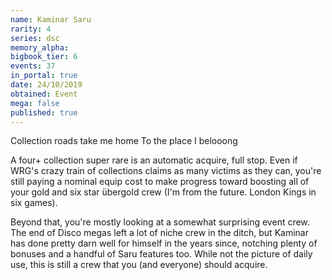 ```yaml
---
name: Kaminar Saru
rarity: 4
series: dsc
memory_alpha:
bigbook_tier: 6
events: 37
in_portal: true
date: 24/10/2019
obtained: Event
mega: false
published: true
---
```


Collection roads take me home
To the place I belooong

A four+ collection super rare is an automatic acquire, full stop. Even if WRG's crazy train of collections claims as many victims as they can, you're still paying a nominal equip cost to make progress toward boosting all of your gold and six star übergold crew (I'm from the future. London Kings in six games).

Beyond that, you're mostly looking at a somewhat surprising event crew. The end of Disco megas left a lot of niche crew in the ditch, but Kaminar has done pretty darn well for himself in the years since, notching plenty of bonuses and a handful of Saru features too. While not the picture of daily use, this is still a crew that you (and everyone) should acquire.
